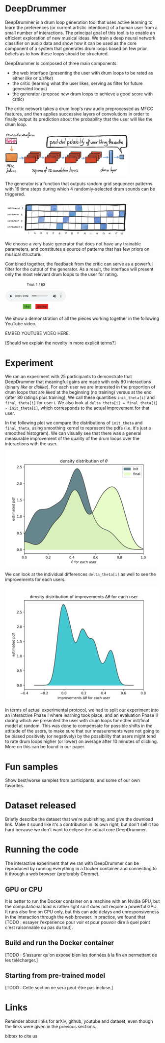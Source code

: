 # DeepDrummer

DeepDrummer is a drum loop generation tool that uses active learning to learn the preferences (or current artistic intentions) of a human user from a small number of interactions. The principal goal of this tool is to enable an efficient exploration of new musical ideas. We train a deep neural network classifier on audio data and show how it can be used as the core component of a system that generates drum loops based on few prior beliefs as to how these loops should be structured.

DeepDrummer is composed of three main components:
- the web interface (presenting the user with drum loops to be rated as either *like* or *dislike*)
- the critic (learning what the user likes, serving as filter for future generated loops)
- the generator (propose new drum loops to achieve a good score with critic)

The critic network takes a drum loop's raw audio preprocessed as MFCC features, and then applies successive layers of convolutions in order to finally output its prediction about the probability that the user will *like* the drum loop.

<div style="width:400px;">

![DeepDrummer critic neural network](images/critic_model_diagram.png)
</div>

The generator is a function that outputs random grid sequencer patterns with 16 time steps during which 4 randomly-selected drum sounds can be triggered.

<div style="width:400px;">

![DeepDrummer generator sequence grid](images/deepdrummer-16-step-pattern.png)
</div>

We choose a very basic generator that does not have any trainable parameters, and constitutes a source of patterns that has few priors on musical structure.

Combined together, the feedback from the critic can serve as a powerful filter for the output of the generator. As a result, the interface will present only the most relevant drum loops to the user for rating.

<div style="width:200px;">

![Interface for web experiment](images/traced_screencap_likedislike.png)
</div>


We show a demonstration of all the pieces working together in the following YouTube video.

EMBED YOUTUBE VIDEO HERE.

[Should we explain the novelty in more explicit terms?]

# Experiment

We ran an experiment with 25 participants to demonstrate that DeepDrummer
that meaningful gains are made with only 80 interactions (binary *like* or *dislike*).
For each user we are interested in the proportion of drum loops that are *liked* at the beginning
(no training) versus at the end (after 80 ratings plus training).
We call these quantities `init_theta[i]` and `final_theta[i]` for user i.
We also look at `delta_theta[i] = final_theta[i] - init_theta[i]`,
which corresponds to the actual improvement for that user.

In the following plot we compare the distributions of `init_theta` and `final_theta`,
using smoothing kernel to represent the pdfs (i.e. it's just a smoothed histogram).
We can visually see that there was a general measurable improvement of the quality
of the drum loops over the interactions with the user.

<img src="images/distribution_user_probabilities_of_like_0.07.png" alt="init theta and final theta" width="500"/>

We can look at the individual differences `delta_theta[i]` as well
to see the improvements for each users.

<img src="images/distribution_delta_0.04.png" alt="delta theta" width="500"/>

In terms of actual experimental protocol, we had to split our experiment
into an interactive Phase I where learning took place, and an evaluation Phase II
during which we presented the user with drum loops for either init/final model at random.
This was done to compensate for possible shifts in the
attitude of the users, to make sure that our measurements were not
going to be biased positively (or negatively) by the possibility
that users might tend to rate drum loops higher (or lower) on average after
10 minutes of clicking. More on this can be found in our paper.

# Fun samples

Show best/worse samples from participants, and some of our own favorites.

# Dataset released

Briefly describe the dataset that we're publishing, and give the download link. Make it sound like it's a contribution in its own right, but don't sell it too hard because we don't want to eclipse the actual core DeepDrummer.

# Running the code

The interactive experiment that we ran with DeepDrummer can be reproduced
by running everything in a Docker container and connecting to it through
a web browser (preferably Chrome).

## GPU or CPU

It is better to run the Docker container on a machine with an Nvidia GPU,
but the computational load is rather light so it does not require a powerful GPU.
It runs also fine on CPU only, but this can add delays and unresponsiveness
in the interaction through the web browser.
In practice, we found that [TODO : essayer l'expérience pour voir et pour
pouvoir dire à quel point c'est raisonnable ou pas du tout].

## Build and run the Docker container

[TODO : S'assurer qu'on expose bien les données à la fin en permettant de les télécharger.]

## Starting from pre-trained model

[TODO : Cette section ne sera peut-être pas incluse.]

# Links

Reminder about links for arXiv, github, youtube and dataset, even though the links were given in the previous sections.

bibtex to cite us


